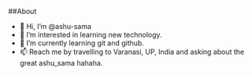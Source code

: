 ##About

- 👋 Hi, I’m @ashu-sama
- 👀 I’m interested in learning new technology.
- 🌱 I’m currently learning git and github.
- 📫 Reach me by travelling to Varanasi, UP, India and asking about the great ashu_sama hahaha.

<!---
ashu-sama/ashu-sama is a ✨ special ✨ repository because its `README.md` (this file) appears on your GitHub profile.
You can click the Preview link to take a look at your changes.
--->
